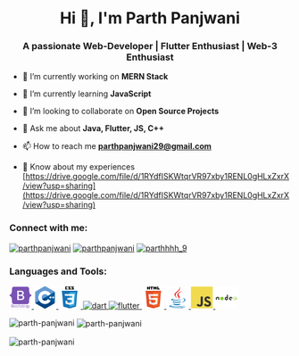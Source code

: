 <h1 align="center">Hi 👋, I'm Parth Panjwani</h1>
<h3 align="center">A passionate Web-Developer | Flutter Enthusiast | Web-3 Enthusiast</h3>

- 🔭 I’m currently working on **MERN Stack**

- 🌱 I’m currently learning **JavaScript**

- 👯 I’m looking to collaborate on **Open Source Projects**

- 💬 Ask me about **Java, Flutter, JS, C++**

- 📫 How to reach me **parthpanjwani29@gmail.com**

- 📄 Know about my experiences [https://drive.google.com/file/d/1RYdfISKWtqrVR97xby1RENL0gHLxZxrX/view?usp=sharing](https://drive.google.com/file/d/1RYdfISKWtqrVR97xby1RENL0gHLxZxrX/view?usp=sharing)

<h3 align="left">Connect with me:</h3>
<p align="left">
<a href="https://twitter.com/parthpanjwani" target="blank"><img align="center" src="https://raw.githubusercontent.com/rahuldkjain/github-profile-readme-generator/master/src/images/icons/Social/twitter.svg" alt="parthpanjwani" height="30" width="40" /></a>
<a href="https://linkedin.com/in/parthpanjwani" target="blank"><img align="center" src="https://raw.githubusercontent.com/rahuldkjain/github-profile-readme-generator/master/src/images/icons/Social/linked-in-alt.svg" alt="parthpanjwani" height="30" width="40" /></a>
<a href="https://instagram.com/parthhhh_9" target="blank"><img align="center" src="https://raw.githubusercontent.com/rahuldkjain/github-profile-readme-generator/master/src/images/icons/Social/instagram.svg" alt="parthhhh_9" height="30" width="40" /></a>
</p>

<h3 align="left">Languages and Tools:</h3>
<p align="left"> <a href="https://getbootstrap.com" target="_blank" rel="noreferrer"> <img src="https://raw.githubusercontent.com/devicons/devicon/master/icons/bootstrap/bootstrap-plain-wordmark.svg" alt="bootstrap" width="40" height="40"/> </a> <a href="https://www.w3schools.com/cpp/" target="_blank" rel="noreferrer"> <img src="https://raw.githubusercontent.com/devicons/devicon/master/icons/cplusplus/cplusplus-original.svg" alt="cplusplus" width="40" height="40"/> </a> <a href="https://www.w3schools.com/css/" target="_blank" rel="noreferrer"> <img src="https://raw.githubusercontent.com/devicons/devicon/master/icons/css3/css3-original-wordmark.svg" alt="css3" width="40" height="40"/> </a> <a href="https://dart.dev" target="_blank" rel="noreferrer"> <img src="https://www.vectorlogo.zone/logos/dartlang/dartlang-icon.svg" alt="dart" width="40" height="40"/> </a> <a href="https://flutter.dev" target="_blank" rel="noreferrer"> <img src="https://www.vectorlogo.zone/logos/flutterio/flutterio-icon.svg" alt="flutter" width="40" height="40"/> </a> <a href="https://www.w3.org/html/" target="_blank" rel="noreferrer"> <img src="https://raw.githubusercontent.com/devicons/devicon/master/icons/html5/html5-original-wordmark.svg" alt="html5" width="40" height="40"/> </a> <a href="https://www.java.com" target="_blank" rel="noreferrer"> <img src="https://raw.githubusercontent.com/devicons/devicon/master/icons/java/java-original.svg" alt="java" width="40" height="40"/> </a> <a href="https://developer.mozilla.org/en-US/docs/Web/JavaScript" target="_blank" rel="noreferrer"> <img src="https://raw.githubusercontent.com/devicons/devicon/master/icons/javascript/javascript-original.svg" alt="javascript" width="40" height="40"/> </a> <a href="https://nodejs.org" target="_blank" rel="noreferrer"> <img src="https://raw.githubusercontent.com/devicons/devicon/master/icons/nodejs/nodejs-original-wordmark.svg" alt="nodejs" width="40" height="40"/> </a> </p>

<p><img align="left" src="https://github-readme-stats.vercel.app/api/top-langs?username=parth-panjwani&show_icons=true&locale=en&layout=compact" alt="parth-panjwani" /></p>

<p>&nbsp;<img align="center" src="https://github-readme-stats.vercel.app/api?username=parth-panjwani&show_icons=true&locale=en" alt="parth-panjwani" /></p>

<p><img align="center" src="https://github-readme-streak-stats.herokuapp.com/?user=parth-panjwani&" alt="parth-panjwani" /></p>
